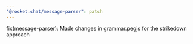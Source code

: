 ```yaml
---
"@rocket.chat/message-parser": patch
---
```


fix(message-parser): Made changes in grammar.pegjs for the strikedown approach

